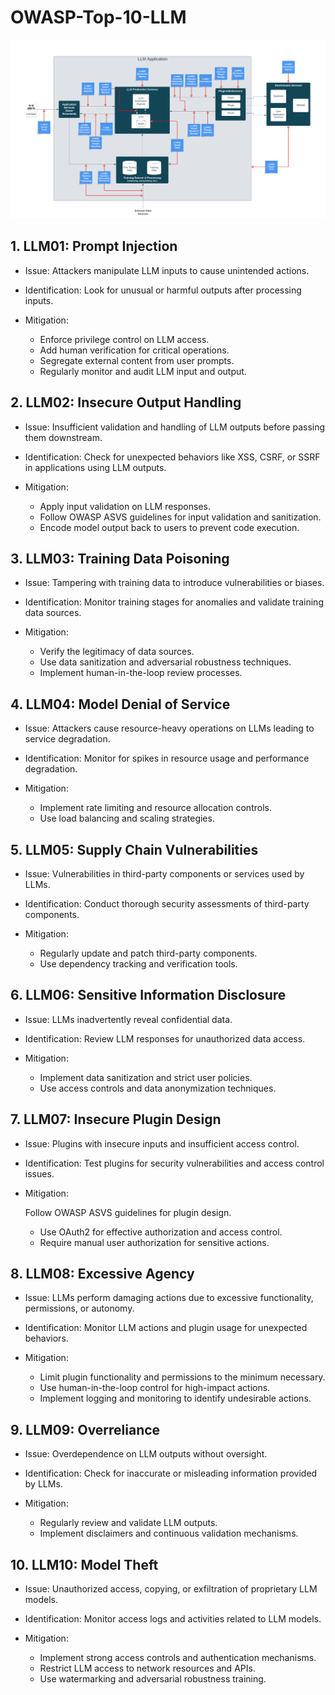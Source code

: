 # OWASP-Top-10-LLM

![Application Data Flow](image.png)

## 1. LLM01: Prompt Injection

- Issue: Attackers manipulate LLM inputs to cause unintended actions.
- Identification: Look for unusual or harmful outputs after processing inputs.
- Mitigation:

    - Enforce privilege control on LLM access.
    - Add human verification for critical operations.
    - Segregate external content from user prompts.
    - Regularly monitor and audit LLM input and output.

## 2. LLM02: Insecure Output Handling

- Issue: Insufficient validation and handling of LLM outputs before passing them downstream.
- Identification: Check for unexpected behaviors like XSS, CSRF, or SSRF in applications using LLM outputs.
- Mitigation:

    - Apply input validation on LLM responses.
    - Follow OWASP ASVS guidelines for input validation and sanitization.
    - Encode model output back to users to prevent code execution.

## 3. LLM03: Training Data Poisoning

- Issue: Tampering with training data to introduce vulnerabilities or biases.
- Identification: Monitor training stages for anomalies and validate training data sources.
- Mitigation:

    - Verify the legitimacy of data sources.
    - Use data sanitization and adversarial robustness techniques.
    - Implement human-in-the-loop review processes.

## 4. LLM04: Model Denial of Service

- Issue: Attackers cause resource-heavy operations on LLMs leading to service degradation.
- Identification: Monitor for spikes in resource usage and performance degradation.
- Mitigation:

    - Implement rate limiting and resource allocation controls.
    - Use load balancing and scaling strategies.

## 5. LLM05: Supply Chain Vulnerabilities

- Issue: Vulnerabilities in third-party components or services used by LLMs.
- Identification: Conduct thorough security assessments of third-party components.
- Mitigation:

    - Regularly update and patch third-party components.
    - Use dependency tracking and verification tools.

## 6. LLM06: Sensitive Information Disclosure

- Issue: LLMs inadvertently reveal confidential data.
- Identification: Review LLM responses for unauthorized data access.
- Mitigation:

    - Implement data sanitization and strict user policies.
    - Use access controls and data anonymization techniques.

## 7. LLM07: Insecure Plugin Design

- Issue: Plugins with insecure inputs and insufficient access control.
- Identification: Test plugins for security vulnerabilities and access control issues.
- Mitigation:

    Follow OWASP ASVS guidelines for plugin design.
    - Use OAuth2 for effective authorization and access control.
    - Require manual user authorization for sensitive actions.

## 8. LLM08: Excessive Agency

- Issue: LLMs perform damaging actions due to excessive functionality, permissions, or autonomy.
- Identification: Monitor LLM actions and plugin usage for unexpected behaviors.
- Mitigation:

    - Limit plugin functionality and permissions to the minimum necessary.
    - Use human-in-the-loop control for high-impact actions.
    - Implement logging and monitoring to identify undesirable actions.

## 9. LLM09: Overreliance

- Issue: Overdependence on LLM outputs without oversight.
- Identification: Check for inaccurate or misleading information provided by LLMs.
- Mitigation:

    - Regularly review and validate LLM outputs.
    - Implement disclaimers and continuous validation mechanisms.


## 10. LLM10: Model Theft

- Issue: Unauthorized access, copying, or exfiltration of proprietary LLM models.
- Identification: Monitor access logs and activities related to LLM models.
- Mitigation:

    - Implement strong access controls and authentication mechanisms.
    - Restrict LLM access to network resources and APIs.
    - Use watermarking and adversarial robustness training.